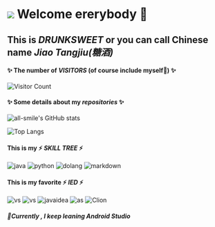 
# ![](https://img.shields.io/badge/GitHub-100000?style=for-the-badge&logo=github&logoColor=whit) Welcome ererybody 👋
## This is ***DRUNKSWEET*** or you can call Chinese name ***Jiao Tangjiu(糖酒)***


#### ✨ The number of ***VISITORS*** (of course include myself🤔) ✨
![Visitor Count](https://profile-counter.glitch.me/drunksweet/count.svg)

#### ✨ Some details about my ***repositories*** ✨

![all-smile's GitHub stats](https://github-readme-stats.vercel.app/api?username=drunksweet&show_icons=true&theme=merko)

![Top Langs](https://github-readme-stats.vercel.app/api/top-langs/?username=all-smile&layout=compact&theme=merko)



#### This is my ⚡ ***SKILL TREE*** ⚡

![java](https://img.shields.io/badge/Java-ED8B00?style=for-the-badge&logo=openjdk&logoColor=white)
![python](https://img.shields.io/badge/Python-3776AB?style=for-the-badge&logo=python&logoColor=white)
![dolang](https://img.shields.io/badge/Go-00ADD8?style=for-the-badge&logo=go&logoColor=white)
![markdown](https://img.shields.io/badge/Markdown-000000?style=for-the-badge&logo=markdown&logoColor=white)

#### This is my favorite ⚡ ***IED*** ⚡
![vs](https://img.shields.io/badge/Visual_Studio-5C2D91?style=for-the-badge&logo=visual%20studio&logoColor=white)
![vs](https://img.shields.io/badge/Visual_Studio_Code-0078D4?style=for-the-badge&logo=visual%20studio%20code&logoColor=white)
![javaidea](https://img.shields.io/badge/IntelliJ_IDEA-000000.svg?style=for-the-badge&logo=intellij-idea&logoColor=White)
![as](https://img.shields.io/badge/Android_Studio-3DDC84?style=for-the-badge&logo=android-studio&logoColor=white)
![Clion](https://img.shields.io/badge/CLion-000000?style=for-the-badge&logo=clion&logoColor=white)

##### 🌱Currently , I keep leaning **Android Studio**



<!--
**drunksweet/drunksweet** is a ✨ _special_ ✨ repository because its `README.md` (this file) appears on your GitHub profile.

Here are some ideas to get you started:

- 🔭 I’m currently working on ...
- 🌱 I’m currently learning ...
- 👯 I’m looking to collaborate on ...
- 🤔 I’m looking for help with ...
- 💬 Ask me about ...
- 📫 How to reach me: ...
- 😄 Pronouns: ...
- ⚡ Fun fact: ...
- ![](https://starchart.cc/drunksweet/tangjava.svg)
-->
